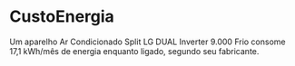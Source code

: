 # CustoEnergia
Um aparelho Ar Condicionado Split LG DUAL Inverter 9.000 Frio consome 17,1 kWh/mês de energia enquanto ligado, segundo seu fabricante.
